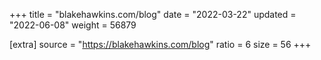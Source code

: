 +++
title = "blakehawkins.com/blog"
date = "2022-03-22"
updated = "2022-06-08"
weight = 56879

[extra]
source = "https://blakehawkins.com/blog"
ratio = 6
size = 56
+++
